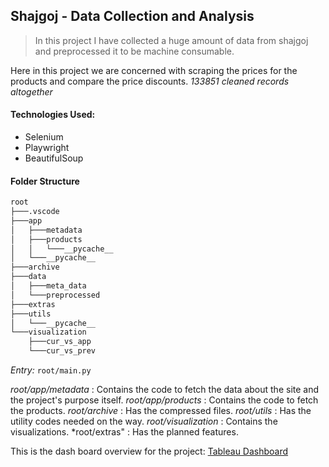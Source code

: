 ## Shajgoj - Data Collection and Analysis

> In this project I have collected a huge amount of data from shajgoj and preprocessed it to be machine consumable.

Here in this project we are concerned with scraping the prices for the products and compare the price discounts. *133851 cleaned records altogether*

#### Technologies Used:
- Selenium
- Playwright
- BeautifulSoup

#### Folder Structure
```sh
root
├───.vscode
├───app
│   ├───metadata
│   ├───products
│   │   └───__pycache__
│   └───__pycache__
├───archive
├───data
│   ├───meta_data
│   └───preprocessed
├───extras
├───utils
│   └───__pycache__
└───visualization
    ├───cur_vs_app
    └───cur_vs_prev
```
*Entry:* `root/main.py`

*root/app/metadata* : Contains the code to fetch the data about the site and the project's purpose itself.
*root/app/products* : Contains the code to fetch the products.
*root/archive* : Has the compressed files.
*root/utils* : Has the utility codes needed on the way.
*root/visualization* : Contains the visualizations.
*root/extras" : Has the planned features. 

This is the dash board overview for the project: [Tableau Dashboard](https://public.tableau.com/app/profile/amit.malaker/viz/Meta_data_17009024672350/Dashboard1?publish=yes)


